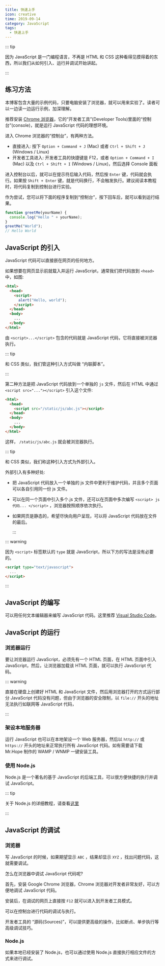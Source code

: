 ```yaml
---
title: 快速上手
icon: creative
time: 2019-09-14
category: JavaScript
tags:
  - 快速上手
---
```


::: tip

因为 JavaScript 是一门编程语言，不再是 HTML 和 CSS 这种看得见摸得着的东西，所以我们从如何引入、运行并调试开始讲起。

:::

<!-- more -->

## 练习方法

本博客包含大量的示例代码，只要电脑安装了浏览器，就可以用来实验了。读者可以一边读一边运行示例，加深理解。

推荐安装 [Chrome 浏览器](../../../../software/Chrome.md)，它的“开发者工具”(Developer Tools)里面的“控制台”(console)，就是运行 JavaScript 代码的理想环境。

进入 Chrome 浏览器的“控制台”，有两种方法。

- 直接进入: 按下 `Option + Command + J` (Mac) 或者 `Ctrl + Shift + J` (Windows / Linux)
- 开发者工具进入: 开发者工具的快捷键是 F12，或者 `Option + Command + I` (Mac) 以及 `Ctrl + Shift + I` (Windows / Linux)，然后选择 Console 面板

进入控制台以后，就可以在提示符后输入代码，然后按 `Enter` 键，代码就会执行。如果按 `Shift + Enter` 键，就是代码换行，不会触发执行。建议阅读本教程时，将代码复制到控制台进行实验。

作为尝试，您可以将下面的程序复制到“控制台”，按下回车后，就可以看到运行结果。

```js
function greetMe(yourName) {
  console.log("Hello " + yourName);
}
greetMe("World");
// Hello World
```

## JavaScript 的引入

JavaScript 代码可以直接嵌在网页的任何地方。

如果想要在网页显示前就载入并运行 JavaScript，通常我们把代码放到 `<head>` 中，如图:

```html
<html>
  <head>
    <script>
      alert("Hello, world");
    </script>
  </head>
  <body>
    ...
  </body>
</html>
```

由 `<script>...</script>` 包含的代码就是 JavaScript 代码，它将直接被浏览器执行。

::: tip

和 CSS 类似，我们管这种引入方式叫做 “内联脚本”。

:::

第二种方法是把 JavaScript 代码放到一个单独的 `js` 文件，然后在 HTML 中通过 `<script src="..."></script>` 引入这个文件:

```html
<html>
  <head>
    <script src="/static/js/abc.js"></script>
  </head>
  <body>
    ...
  </body>
</html>
```

这样， `/static/js/abc.js` 就会被浏览器执行。

::: tip

和 CSS 类似，我们称这种引入方式为外部引入。

外部引入有多种好处:

- 把 JavaScript 代码放入一个单独的 js 文件中更利于维护代码，并且多个页面可以各自引用同一份 js 文件。
- 可以在同一个页面中引入多个.js 文件，还可以在页面中多次编写 `<script> js代码... </script>` ，浏览器按照顺序依次执行。
- 如果网页是静态的，希望尽快向用户呈现，可以将 JavaScript 代码放在文件的最后。

  :::

::: warning

因为 `<script>` 标签默认的 `type` 就是 JavaScript，所以下方的写法是没有必要的。

```html
<script type="text/javascript">
  ...
</script>
```

:::

## JavaScript 的编写

可以用任何文本编辑器来编写 JavaScript 代码。这里推荐 [Visual Studio Code](../../../../software/vscode/readme.md)。

## JavaScript 的运行

### 浏览器运行

要让浏览器运行 JavaScript，必须先有一个 HTML 页面，在 HTML 页面中引入 JavaScript，然后，让浏览器加载该 HTML 页面，就可以执行 JavaScript 代码。

::: warning

直接在硬盘上创建好 HTML 和 JavaScript 文件，然后用浏览器打开的方式运行部分 JavaScript 代码没有问题，但由于浏览器的安全限制，以 `file://` 开头的地址无法执行如联网等 JavaScript 代码，

:::

### 架设本地服务器

运行 JavaScript 也可以在本地架设一个 Web 服务器，然后以 `http://` 或 `https://` 开头的地址来正常执行所有 JavaScript 代码。如有需要请下载 Mr.Hope 制作的 WAMP / WNMP 一键安装工具。

### 使用 Node.js

Node.js 是一个著名的基于 JavaScript 的后端工具，可以很方便快捷的执行并调试 JavaScript。

::: tip

关于 Node.js 的详细教程，请查看[这里](../../../node-js/readme.md)

:::

## JavaScript 的调试

### 浏览器

写 JavaScript 的时候，如果期望显示 `ABC` ，结果却显示 `XYZ` ，找出问题代码，这就需要调试。

怎么在浏览器中调试 JavaScript 代码呢?

首先，安装 Google Chrome 浏览器，Chrome 浏览器对开发者非常友好，可以方便地调试 JavaScript 代码。

安装后，在调试的网页上直接按 `F12` 就可以进入到开发者工具模式。

可以在控制台进行代码的调试与执行。

开发者工具的 “源码(Sources)”，可以提供更高级的操作，比如断点、单步执行等高级调试技巧。

### Node.js

如果本地已经安装了 Node.js，也可以通过使用 Node.js 直接执行相应文件的方式来进行调试。

